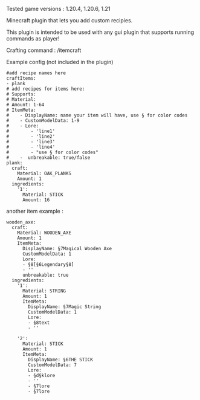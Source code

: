 Tested game versions : 1.20.4, 1.20.6, 1.21

Minecraft plugin that lets you add custom recipies.

This plugin is intended to be used with any gui plugin that supports running commands as player!

Crafting command : /itemcraft <name>

Example config (not included in the plugin)
```
#add recipe names here
craftItems:
- plank
# add recipes for items here:
# Supports:
# Material:
# Amount: 1-64
# ItemMeta:
#    - DisplayName: name your item will have, use § for color codes
#    - CustomModelData: 1-9
#    - Lore:
#        - 'line1'
#        - 'line2'
#        - 'line3'
#        - 'line4'
#        - "use § for color codes"
#    -  unbreakable: true/false
plank:
  craft:
    Material: OAK_PLANKS
    Amount: 1
  ingredients:
    '1':
      Material: STICK
      Amount: 16
```
another item example :
```
wooden_axe:
  craft:
    Material: WOODEN_AXE
    Amount: 1
    ItemMeta:
      DisplayName: §7Magical Wooden Axe
      CustomModelData: 1
      Lore:
      - §8[§6Legendary§8]
      - ''
      unbreakable: true
  ingredients:
    '1':
      Material: STRING
      Amount: 1
      ItemMeta:
        DisplayName: §7Magic String
        CustomModelData: 1
        Lore:
        - §8text
        - ''

    '2':
      Material: STICK
      Amount: 1
      ItemMeta:
        DisplayName: §6THE STICK
        CustomModelData: 7
        Lore:
        - §d§klore
        - ''
        - §7lore
        - §7lore
```
